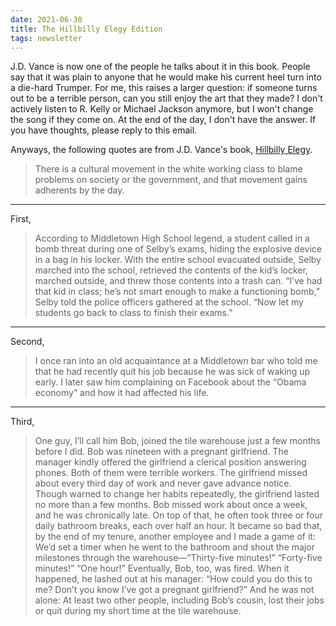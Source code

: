 ```yaml
---
date: 2021-06-30
title: The Hillbilly Elegy Edition
tags: newsletter
---
```



J.D. Vance is now one of the people he talks about it in this book. People say that it was plain to anyone that he would make his current heel turn into a die-hard Trumper. For me, this raises a larger question: if someone turns out to be a terrible person, can you still enjoy the art that they made? I don't actively listen to R. Kelly or Michael Jackson anymore, but I won't change the song if they come on. At the end of the day, I don't have the answer. If you have thoughts, please reply to this email.

Anyways, the following quotes are from J.D. Vance's book, [Hillbilly Elegy](https://bookshop.org/books/hillbilly-elegy-a-memoir-of-a-family-and-culture-in-crisis/9780062300553).

> There is a cultural movement in the white working class to blame problems on society or the government, and that movement gains adherents by the day.

---

First,

> According to Middletown High School legend, a student called in a bomb threat during one of Selby’s exams, hiding the explosive device in a bag in his locker. With the entire school evacuated outside, Selby marched into the school, retrieved the contents of the kid’s locker, marched outside, and threw those contents into a trash can. “I’ve had that kid in class; he’s not smart enough to make a functioning bomb,” Selby told the police officers gathered at the school. “Now let my students go back to class to finish their exams.”

---

Second,

> I once ran into an old acquaintance at a Middletown bar who told me that he had recently quit his job because he was sick of waking up early. I later saw him complaining on Facebook about the “Obama economy” and how it had affected his life.

---

Third,

> One guy, I’ll call him Bob, joined the tile warehouse just a few months before I did. Bob was nineteen with a pregnant girlfriend. The manager kindly offered the girlfriend a clerical position answering phones. Both of them were terrible workers. The girlfriend missed about every third day of work and never gave advance notice. Though warned to change her habits repeatedly, the girlfriend lasted no more than a few months. Bob missed work about once a week, and he was chronically late. On top of that, he often took three or four daily bathroom breaks, each over half an hour. It became so bad that, by the end of my tenure, another employee and I made a game of it: We’d set a timer when he went to the bathroom and shout the major milestones through the warehouse—“Thirty-five minutes!” “Forty-five minutes!” “One hour!” Eventually, Bob, too, was fired. When it happened, he lashed out at his manager: “How could you do this to me? Don’t you know I’ve got a pregnant girlfriend?” And he was not alone: At least two other people, including Bob’s cousin, lost their jobs or quit during my short time at the tile warehouse.